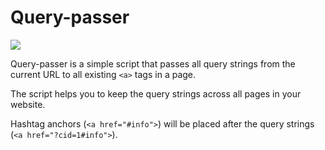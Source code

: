 # Query-passer

[![](https://data.jsdelivr.com/v1/package/gh/biorkes/Query-passer/badge)](https://www.jsdelivr.com/package/gh/biorkes/Query-passer)

Query-passer is a simple script that passes all query strings from the current URL to all existing `<a>` tags in a page.

The script helps you to keep the query strings across all pages in your website.

Hashtag anchors (`<a href="#info">`) will be placed after the query strings (`<a href="?cid=1#info">`).
